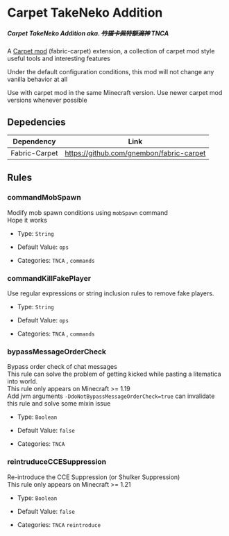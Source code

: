 # Carpet TakeNeko Addition

##### Carpet TakeNeko Addition aka. ~~竹猫卡佩特额滴神~~ TNCA

A [Carpet mod](https://github.com/gnembon/fabric-carpet) (fabric-carpet) extension, a collection of carpet mod style useful tools and interesting features

Under the default configuration conditions, this mod will not change any vanilla behavior at all

Use with carpet mod in the same Minecraft version. Use newer carpet mod versions whenever possible

## Depedencies

|  Dependency   |                   Link                   |
|:-------------:|:----------------------------------------:|
| Fabric-Carpet | https://github.com/gnembon/fabric-carpet |


## Rules

### commandMobSpawn

Modify mob spawn conditions using `mobSpawn` command  
Hope it works
- Type: `String`

- Default Value: `ops`

- Categories: `TNCA` , `commands`


### commandKillFakePlayer

Use regular expressions or string inclusion rules to remove fake players.

- Type: `String`

- Default Value: `ops`

- Categories: `TNCA` , `commands`

### bypassMessageOrderCheck

Bypass order check of chat messages  
This rule can solve the problem of getting kicked while pasting a litematica into world.  
This rule only appears on Minecraft >= 1.19  
Add jvm arguments `-DdoNotBypassMessageOrderCheck=true` can invalidate this rule and solve some mixin issue

- Type: `Boolean`

- Default Value: `false`

- Categories: `TNCA`

### reintruduceCCESuppression

Re-introduce the CCE Suppression (or Shulker Suppression)  
This rule only appears on Minecraft >= 1.21

- Type: `Boolean`

- Default Value: `false`

- Categories: `TNCA` `reintroduce`